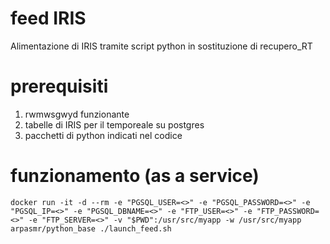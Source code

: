 # feed IRIS
Alimentazione di IRIS tramite script python in sostituzione di recupero_RT

# prerequisiti
1. rwmwsgwyd funzionante
2. tabelle di IRIS per il temporeale su postgres
3. pacchetti di python indicati nel codice

# funzionamento (as a service)
```
docker run -it -d --rm -e "PGSQL_USER=<>" -e "PGSQL_PASSWORD=<>" -e "PGSQL_IP=<>" -e "PGSQL_DBNAME=<>" -e "FTP_USER=<>" -e "FTP_PASSWORD=<>" -e "FTP_SERVER=<>" -v "$PWD":/usr/src/myapp -w /usr/src/myapp arpasmr/python_base ./launch_feed.sh
```
